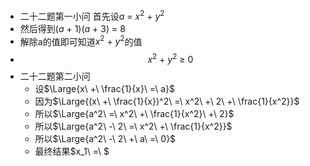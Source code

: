 - 二十二题第一小问 首先设$a\ =\ x^2\ +\ y^2$
- 然后得到$(a\ +\ 1)(a\ +\ 3)\ =\ 8$
- 解除a的值即可知道$x^2\ +\ y^2$的值
-
  $$x^2\ +\ y^2\ ≥\ 0$$
- 二十二题第二小问
	- 设$\Large{x\ +\ \frac{1}{x}\ =\ a}$
	- 因为$\Large{(x\ +\ \frac{1}{x})^2\ =\ x^2\ +\ 2\ +\ \frac{1}{x^2}}$
	- 所以$\Large{a^2\ =\ x^2\ +\ \frac{1}{x^2}\ +\ 2}$
	- 所以$\Large{a^2\ -\ 2\ =\ x^2\ +\ \frac{1}{x^2}}$
	- 所以$\Large{a^2\ -\ 2\ +\ a\ =\ 0}$
	- 最终结果$x_1\ =\ $